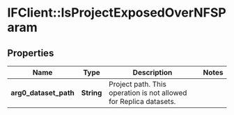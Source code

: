 # IFClient::IsProjectExposedOverNFSParam

## Properties
Name | Type | Description | Notes
------------ | ------------- | ------------- | -------------
**arg0_dataset_path** | **String** | Project path. This operation is not allowed for Replica datasets. | 


